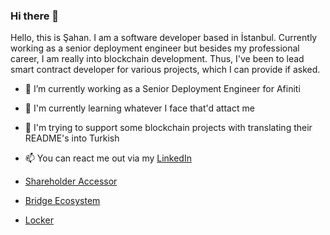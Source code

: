 ### Hi there 👋

Hello, this is Şahan. I am a software developer based in İstanbul. Currently working as a senior deployment engineer but besides my professional career, I am really into blockchain development. Thus, I've been to lead smart contract developer for various projects, which I can provide if asked.

- 🔭 I’m currently working as a Senior Deployment Engineer for Afiniti
- 🌱 I'm currently learning whatever I face that'd attact me
- 🤔 I'm trying to support some blockchain projects with translating their README's into Turkish
- 📫 You can react me out via my [LinkedIn](https://www.linkedin.com/in/sahan-cava)

- [Shareholder Accessor](https://github.com/sahancava/shareholder_accessor)
- [Bridge Ecosystem](https://github.com/sahancava/Bridge-Ecosystem)
- [Locker](https://github.com/sahancava/Locker)

<!--
**sahancava/sahancava** is a ✨ _special_ ✨ repository because its `README.md` (this file) appears on your GitHub profile.

Here are some ideas to get you started:

- 🔭 I’m currently working on ...
- 🌱 I’m currently learning ...
- 👯 I’m looking to collaborate on ...
- 🤔 I’m looking for help with ...
- 💬 Ask me about ...
- 📫 How to reach me: ...
- 😄 Pronouns: ...
- ⚡ Fun fact: ...
-->

